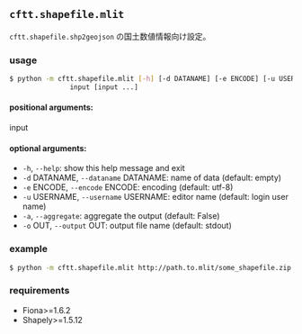 ## `cftt.shapefile.mlit`

`cftt.shapefile.shp2geojson` の国土数値情報向け設定。


### usage

```sh
$ python -m cftt.shapefile.mlit [-h] [-d DATANAME] [-e ENCODE] [-u USERNAME] [-a] [-o OUT]
               input [input ...]
```

#### positional arguments:
  input

#### optional arguments:
  - `-h`, `--help`:            show this help message and exit
  - `-d` DATANAME, `--dataname` DATANAME:
                        name of data (default: empty)
  - `-e` ENCODE, `--encode` ENCODE:
                        encoding (default: utf-8)
  - `-u` USERNAME, `--username` USERNAME:
                        editor name (default: login user name)
  - `-a`, `--aggregate`:       aggregate the output (default: False)
  - `-o` OUT, `--output` OUT:  output file name (default: stdout)

### example

```sh
$ python -m cftt.shapefile.mlit http://path.to.mlit/some_shapefile.zip -o output.json
```

### requirements
- Fiona>=1.6.2
- Shapely>=1.5.12
